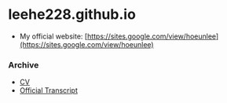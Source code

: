 # leehe228.github.io
- My official website: [https://sites.google.com/view/hoeunlee](https://sites.google.com/view/hoeunlee)

### Archive
- [CV](https://leehe228.github.io/CV_HoeunLee.pdf)
- [Official Transcript](https://leehe228.github.io/transcript_HoeunLee.pdf)
